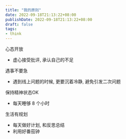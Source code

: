 ```yaml
---
title: "我的原则"
date: 2022-09-18T21:13:22+08:00
publishDate: 2022-09-18T21:13:22+08:00
draft: false
tags:
- think
---
```


心态开放

- 虚心接受批评, 承认自己的不足


遇事不要急

- 遇到线上问题的时候, 更要沉着冷静, 避免引发二次问题


保持精神状态OK

- 每天睡够 8 个小时


生活有规划

- 每天做好计划, 和反思总结
- 利用好番茄钟
